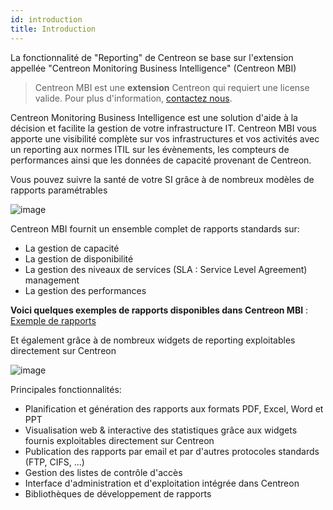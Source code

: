 ```yaml
---
id: introduction
title: Introduction
---
```


La fonctionnalité de "Reporting" de Centreon se base sur l'extension appellée 
"Centreon Monitoring Business Intelligence" (Centreon MBI)

> Centreon MBI est une **extension** Centreon qui requiert une license valide. Pour plus d'information,
> [contactez nous](sales@centreon.com).

Centreon Monitoring Business Intelligence est une solution d'aide à la
décision et facilite la gestion de votre infrastructure IT. Centreon MBI
vous apporte une visibilité complète sur vos infrastructures et vos
activités avec un reporting aux normes ITIL  sur les évènements, les 
compteurs de performances ainsi que les données de capacité provenant de Centreon.

Vous pouvez suivre la santé de votre SI grâce à de nombreux modèles de
rapports paramétrables

![image](_static/first_page.png)

Centreon MBI fournit un ensemble complet de rapports standards sur:

-   La gestion de capacité
-   La gestion de disponibilité
-   La gestion des niveaux de services (SLA : Service Level Agreement)
    management
-   La gestion des performances

**Voici quelques exemples de rapports disponibles dans Centreon MBI** : [Exemple de rapports](assets/reporting/Centreon-MBI-Samples-of-Reports.pdf)

Et également grâce à de nombreux widgets de reporting exploitables
directement sur Centreon

![image](assets/reporting/dashboard.png)

Principales fonctionnalités:

-   Planification et génération des rapports aux formats PDF, Excel,
    Word et PPT
-   Visualisation web & interactive des statistiques grâce aux widgets
    fournis exploitables directement sur Centreon
-   Publication des rapports par email et par d\'autres protocoles
    standards (FTP, CIFS, ...)
-   Gestion des listes de contrôle d'accès
-   Interface d'administration et d'exploitation intégrée dans
    Centreon
-   Bibliothèques de développement de rapports
